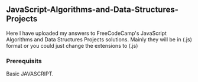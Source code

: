 ## JavaScript-Algorithms-and-Data-Structures-Projects

Here I have uploaded my answers to FreeCodeCamp's JavaScript Algorithms and Data Structures Projects solutions. Mainly they will be in (.js) format or you could just change the extensions to (.js)

### Prerequisits
Basic JAVASCRIPT.
